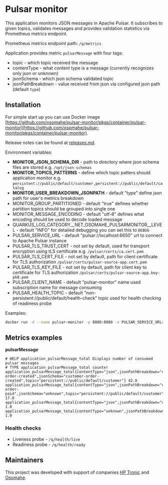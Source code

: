 # Pulsar monitor

This application monitors JSON messages in Apache Pulsar. It subscribes to given topics, validates messages and provides validation statistics via Prometheus metrics endpoint.

Prometheus metrics endpoint path: `/q/metrics`

Application provides metric `pulsarMessage` with four tags:

* topic - which topic received the message
* contentType - what content type is a message (currently recognizes only json or unknown)
* jsonSchema - which json schema validated topic
* jsonPathBreakdown - value received from json via configured json path (default `type`) 

## Installation

For simple start up you can use Docker image [https://github.com/osomahe/pulsar-monitor/pkgs/container/pulsar-monitor](https://github.com/osomahe/pulsar-monitor/pkgs/container/pulsar-monitor).

Release notes can be found at [releases.md](releases.md).

Environment variables:

* **MONITOR_JSON_SCHEMA_DIR** - path to directory where json schema files are stored e.g. `/opt/json-schemas`
* **MONITOR_TOPICS_PATTERNS** - define which topic patters should application monitor e.g. `persistent://public/default/customer,persistent://public/default/catalog`
* **MONITOR_USER_BREAKDOWN_JSONPATH** - default "type" define json path for user's metrics breakdown
* MONITOR_GROUP_PARTITIONED - default "true" defines whether partition topics should be grouped into single one
* MONITOR_MESSAGE_ENCODING - default "utf-8" defines what encoding should be used to decode loaded message
* QUARKUS_LOG_CATEGORY__NET_OSOMAHE_PULSARMONITOR__LEVEL - default "INFO" for detailed debugging you can set this to `DEBUG`
* PULSAR_SERVICE_URL - default "pulsar://localhost:6650" url to connect to Apache Pulsar instance
* PULSAR_TLS_TRUST_CERT - not set by default, used for transport encryption using tLS certificate e.g. `/pulsar/certs/ca.cert.pem`
* PULSAR_TLS_CERT_FILE - not set by default, path for client certificate for TLS authorization `/pulsar/certs/pulsar-source-app.cert.pem`
* PULSAR_TLS_KEY_FILE - not set by default, path for client key to certificate for TLS authorization `/pulsar/certs/pulsar-source-app.key-pk8.pem`
* PULSAR_CLIENT_NAME - default "pulsar-monitor" name used subscription name for message consuming
* PULSAR_HEALTH_TOPIC - default "non-persistent://public/default/health-check" topic used for health checking of readiness probe

Examples:
```bash
docker run -d --name pulsar-monitor -p 8080:8080 -e PULSAR_SERVICE_URL="pulsar://pulsarhostname:6650"  -e MONITOR_JSON_SCHEMA_DIR="/opt/json-schemas" -e MONITOR_TOPICS_PATTERNS="persistent://public/default/customer,persistent://public/default/catalog" ghcr.io/osomahe/pulsar-monitor
```

## Metrics examples

**pulsarMessage**

```
# HELP application_pulsarMessage_total Displays number of consumed pulsar messages
# TYPE application_pulsarMessage_total counter
application_pulsarMessage_total{contentType="json",jsonPathBreakdown="customer-order-created",jsonSchema="customer-order-created",topic="persistent://public/default/customer"} 42.0
application_pulsarMessage_total{contentType="json",jsonPathBreakdown="customer-order-paid",jsonSchema="unknown",topic="persistent://public/default/customer"} 17.0
application_pulsarMessage_total{contentType="json",jsonPathBreakdown="unknown",jsonSchema="unknown",topic="persistent://public/default/customer"} 1.0
application_pulsarMessage_total{contentType="unknown",jsonPathBreakdown="unknown",jsonSchema="unknown",topic="persistent://public/default/customer"} 1.0
```

### Health checks

* Liveness probe - `/q/health/live`
* Readiness probe - `/q/health/ready`

## Maintainers

This project was developed with support of companies [HP Tronic](http://www.hptronic.cz/) and [Osomahe](https://www.osomahe.com/).
